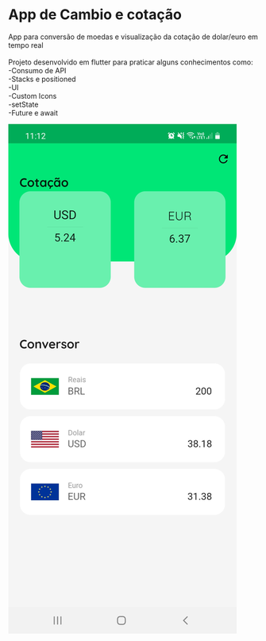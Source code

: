 # App de Cambio e cotação

App para conversão de moedas e visualização da cotação de dolar/euro em tempo real<br/>
<br/>
Projeto desenvolvido em flutter para praticar alguns conhecimentos como:<br/>
-Consumo de API<br/>
-Stacks e positioned<br/>
-UI<br/>
-Custom Icons<br/>
-setState<br/>
-Future e await<br/>

![alt text](https://github.com/thiagosaldanhaguedes/cotacao_cambio/blob/master/cambio.jpg?raw=true)
